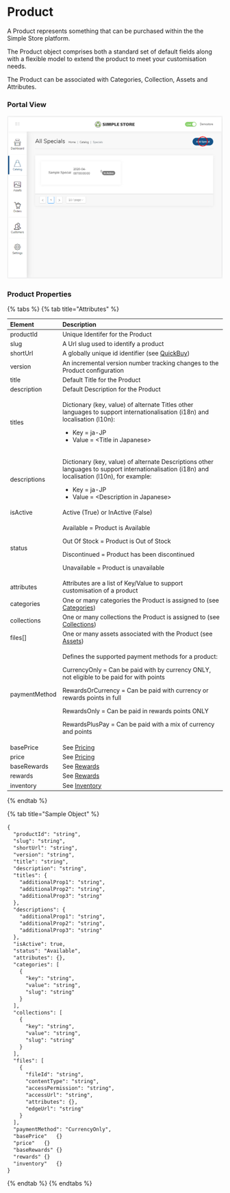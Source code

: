 # Product

A Product represents something that can be purchased within the the Simple Store platform.

The Product object comprises both a standard set of default fields along with a flexible model to extend the product to meet your customisation needs.

The Product can be associated with Categories, Collection, Assets and Attributes.

### Portal View

![](../.gitbook/assets/image%20%2827%29.png)

### Product Properties

{% tabs %}
{% tab title="Attributes" %}
<table>
  <thead>
    <tr>
      <th style="text-align:left">Element</th>
      <th style="text-align:left">Description</th>
    </tr>
  </thead>
  <tbody>
    <tr>
      <td style="text-align:left">productId</td>
      <td style="text-align:left">Unique Identifer for the Product</td>
    </tr>
    <tr>
      <td style="text-align:left">slug</td>
      <td style="text-align:left">A Url slug used to identify a product</td>
    </tr>
    <tr>
      <td style="text-align:left">shortUrl</td>
      <td style="text-align:left">A globally unique id identifier (see <a href="../getting-started/quickbuy.md">QuickBuy</a>)</td>
    </tr>
    <tr>
      <td style="text-align:left">version</td>
      <td style="text-align:left">An incremental version number tracking changes to the Product configuration</td>
    </tr>
    <tr>
      <td style="text-align:left">title</td>
      <td style="text-align:left">Default Title for the Product</td>
    </tr>
    <tr>
      <td style="text-align:left">description</td>
      <td style="text-align:left">Default Description for the Product</td>
    </tr>
    <tr>
      <td style="text-align:left">titles</td>
      <td style="text-align:left">
        <p>Dictionary (key, value) of alternate Titles other languages to support
          internationalisation (i18n) and localisation (l10n):</p>
        <ul>
          <li>Key = ja-JP</li>
          <li>Value = &lt;Title in Japanese&gt;</li>
        </ul>
      </td>
    </tr>
    <tr>
      <td style="text-align:left">descriptions</td>
      <td style="text-align:left">
        <p>Dictionary (key, value) of alternate Descriptions other languages to support
          internationalisation (i18n) and localisation (l10n), for example:</p>
        <ul>
          <li>Key = ja-JP</li>
          <li>Value = &lt;Description in Japanese&gt;</li>
        </ul>
      </td>
    </tr>
    <tr>
      <td style="text-align:left">isActive</td>
      <td style="text-align:left">Active (True) or InActive (False)</td>
    </tr>
    <tr>
      <td style="text-align:left">status</td>
      <td style="text-align:left">
        <p>Available = Product is Available</p>
        <p>Out Of Stock = Product is Out of Stock</p>
        <p>Discontinued = Product has been discontinued</p>
        <p>Unavailable = Product is unavailable</p>
      </td>
    </tr>
    <tr>
      <td style="text-align:left">attributes</td>
      <td style="text-align:left">Attributes are a list of Key/Value to support customisation of a product</td>
    </tr>
    <tr>
      <td style="text-align:left">categories</td>
      <td style="text-align:left">One or many categories the Product is assigned to (see <a href="categories.md">Categories</a>)</td>
    </tr>
    <tr>
      <td style="text-align:left">collections</td>
      <td style="text-align:left">One or many collections the Product is assigned to (see <a href="collections.md">Collections</a>)</td>
    </tr>
    <tr>
      <td style="text-align:left">files[]</td>
      <td style="text-align:left">One or many assets associated with the Product (see <a href="assets/">Assets</a>)</td>
    </tr>
    <tr>
      <td style="text-align:left">paymentMethod</td>
      <td style="text-align:left">
        <p>Defines the supported payment methods for a product:</p>
        <p>CurrencyOnly = Can be paid with by currency ONLY, not eligible to be paid
          for with points</p>
        <p>RewardsOrCurrency = Can be paid with currency or rewards points in full</p>
        <p>RewardsOnly = Can be paid in rewards points ONLY</p>
        <p>RewardsPlusPay = Can be paid with a mix of currency and points</p>
      </td>
    </tr>
    <tr>
      <td style="text-align:left">basePrice</td>
      <td style="text-align:left">See <a href="pricing.md">Pricing</a>
      </td>
    </tr>
    <tr>
      <td style="text-align:left">price</td>
      <td style="text-align:left">See <a href="pricing.md">Pricing</a>
      </td>
    </tr>
    <tr>
      <td style="text-align:left">baseRewards</td>
      <td style="text-align:left">See <a href="rewards.md">Rewards </a>
      </td>
    </tr>
    <tr>
      <td style="text-align:left">rewards</td>
      <td style="text-align:left">See <a href="rewards.md">Rewards </a>
      </td>
    </tr>
    <tr>
      <td style="text-align:left">inventory</td>
      <td style="text-align:left">See <a href="inventory/">Inventory</a>
      </td>
    </tr>
  </tbody>
</table>
{% endtab %}

{% tab title="Sample Object" %}
```text
{
  "productId": "string",
  "slug": "string",
  "shortUrl": "string",
  "version": "string",
  "title": "string",
  "description": "string",
  "titles": {
    "additionalProp1": "string",
    "additionalProp2": "string",
    "additionalProp3": "string"
  },
  "descriptions": {
    "additionalProp1": "string",
    "additionalProp2": "string",
    "additionalProp3": "string"
  },
  "isActive": true,
  "status": "Available",
  "attributes": {},
  "categories": [
    {
      "key": "string",
      "value": "string",
      "slug": "string"
    }
  ],
  "collections": [
    {
      "key": "string",
      "value": "string",
      "slug": "string"
    }
  ],
  "files": [
    {
      "fileId": "string",
      "contentType": "string",
      "accessPermission": "string",
      "accessUrl": "string",
      "attributes": {},
      "edgeUrl": "string"
    }
  ],
  "paymentMethod": "CurrencyOnly",
  "basePrice"	{}
  "price"	{}
  "baseRewards"	{}
  "rewards"	{}
  "inventory"	{}
}
```
{% endtab %}
{% endtabs %}

#### 

